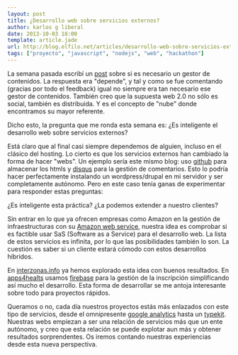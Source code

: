 ```yaml
---
layout: post
title: ¿Desarrollo web sobre servicios externos?
author: karlos g liberal
date: 2013-10-03 18:00
template: article.jade
url: http://blog.elfilo.net/articles/desarrollo-web-sobre-servicios-externos/index.html
tags: ["proyecto", "javascript", "nodejs", "web", "hackathon"]
---
```


La semana pasada escribí un [post](http://blog.elfilo.net/articles/necesario-un-gestor-de-contenidos/) sobre si es necesario un gestor de contenidos. La respuesta era "depende", y tal y como se fue comentando (gracias por todo el feedback) igual no siempre era tan necesario ese gestor de contenidos. También creo que la supuesta web 2.0 no sólo es social, también es distribuida. Y es el concepto de "nube" donde encontramos su mayor referente.

Dicho esto, la pregunta que me ronda esta semana es: ¿Es inteligente el desarrollo web sobre servicios externos?

<!--more-->

Está claro que al final casi siempre dependemos de alguien, incluso en el clásico del hosting. Lo cierto es que los servicios externos han cambiado la forma de hacer "webs". Un ejemplo sería este mismo blog: uso [github](http://github.com) para almacenar los htmls y [disqus](http://disqus.com/) para la gestión de comentarios. Esto lo podría hacer perfectamente instalando un wordpress/drupal en mi servidor y ser completamente autónomo. Pero en este caso tenía ganas de experimentar para responder estas preguntas:

¿Es inteligente esta práctica? ¿La podemos extender a nuestro clientes? 

Sin entrar en lo que ya ofrecen empresas como Amazon en la gestión de infraestructuras con su [Amazon web service](http://aws.amazon.com/es/), nuestra idea es comprobar si es factible usar SaS (Software as a Service) para el desarrollo web. La lista de estos servicios es infinita, por lo que las posibilidades también lo son. La cuestión es saber si un cliente estará cómodo con estos desarrollos híbridos. 

En [interzonas.info](http://interzonas.info) ya hemos explorado esta idea con buenos resultados. En [apps4healts](http://apps4healths.es) usamos [firebase](http://firebase.com) para la gestión de la inscripción simplificando así mucho el desarrollo. Esta forma de desarrollar se me antoja interesante sobre todo para proyectos rápidos.

Queramos o no, cada día nuestros proyectos estás más enlazados con este tipo de servicios, desde el omnipresente [google analytics](http://www.google.com/analytics/) hasta un [typekit](https://typekit.com/). Nuestras webs empiezan a ser una relación de servicios más que un ente autónomo, y creo que esta relación se puede explotar aun más y obtener resultados sorprendentes. Os iremos contando nuestras experiencias desde esta nueva perspectiva.







